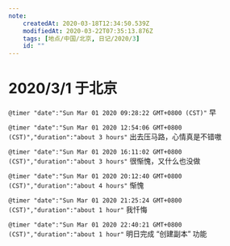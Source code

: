 ```yaml
---
note:
    createdAt: 2020-03-18T12:34:50.539Z
    modifiedAt: 2020-03-22T07:35:13.876Z
    tags: [地点/中国/北京, 日记/2020/3]
    id: ""
---
```

# 2020/3/1 于北京

`@timer "date":"Sun Mar 01 2020 09:28:22 GMT+0800 (CST)"`
早

`@timer "date":"Sun Mar 01 2020 12:54:06 GMT+0800 (CST)","duration":"about 3 hours"`
出去压马路，心情真是不错嗷

`@timer "date":"Sun Mar 01 2020 16:11:02 GMT+0800 (CST)","duration":"about 3 hours"`
很惭愧，又什么也没做

`@timer "date":"Sun Mar 01 2020 20:12:40 GMT+0800 (CST)","duration":"about 4 hours"`
惭愧  

`@timer "date":"Sun Mar 01 2020 21:25:24 GMT+0800 (CST)","duration":"about 1 hour"`
我忏悔

`@timer "date":"Sun Mar 01 2020 22:40:21 GMT+0800 (CST)","duration":"about 1 hour"`
明日完成 “创建副本” 功能
